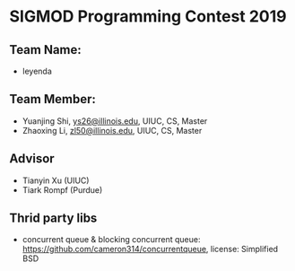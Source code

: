 # SIGMOD Programming Contest 2019
## Team Name:
+ leyenda
## Team Member:
+ Yuanjing Shi, ys26@illinois.edu, UIUC, CS, Master
+ Zhaoxing Li, zl50@illinois.edu, UIUC, CS, Master

## Advisor
+ Tianyin Xu (UIUC)
+ Tiark Rompf (Purdue)

## Thrid party libs
- concurrent queue & blocking concurrent queue: https://github.com/cameron314/concurrentqueue, license: Simplified BSD
